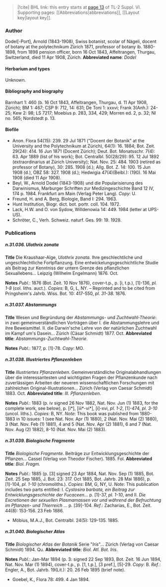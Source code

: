 > [!cite] BHL link: this entry starts at [page 13](https://www.biodiversitylibrary.org/page/33260001) of TL-2 Suppl. VI.
> Supporting pages: [[Abbreviations|abbreviations]], [[Layout key|layout key]].

### Author

Dodel\[-Port\], Arnold (1843-1908), Swiss botanist, scolar of Nägeli, docent of botany at the polytechnikum Zürich 1871, professor of botany ib. 1880-1898, from 1898 pension officer, born 16 Oct 1843, Affeltrangen, Thurgau, Switzerland, died 11 Apr 1908, Zürich. 
**Abbreviated name**: *Dodel*

#### Herbarium and types

Unknown.

#### Bibliography and biography

Barnhart 1: 460 (b. 16 Oct 1843, Affeltrangen, Thurgau, d. 11 Apr 1908, Zürich); BM 1: 467; CSP 9: 712, 14: 631; De Toni 1: xxxvi; Frank 3(Anh.): 24-25; Kew 2: 98; LS 7217; Moebius p. 283, 334, 429; Morren ed. 2, p. 32; NI no. 565; Nordstedt p. 13.

#### Biofile

- Anon. Flora 54(15): 239. 29 Jul 1871 ("Docent der Botanik" at the University and the Polytechnikum at Zürich), 64(1): 16. 1884; Bot. Zeit. 29(24): 414. 16 Jun 1871 (Docent Zürich); Deut. Bot. Monatsschr. 7(4): 63. Apr 1889 (list of his work); Bot. Centralbl. 50(28/29): 95. 12 Jul 1892 (extraordinarius at Zürich University); Nat. Nov. 25: 484. 1903 (retired as professor of Botany), 30: 285. 1908 (d.); Allg. Bot. Z. 14: 100. 15 Jun 1908 (d.), ÖBZ 58: 327. 1908 (d.); Hedwigia 47(4)(Beibl.): (190). 16 Mai 1908 (died 11 Apr 1908).
- Beyl, W., Arnold Dodel (1843-1908) und die Popularisierung des Darwinismus, Marburger Schriften zur Medizingeschichte Band 12 IV, 174 p. 1984. Frankfurt am Main (Verlag Peter Lang). *Copy*: U.
- Freund, H. and A. Berg, Biologie, Band I: 294. 1963.
- Hunt Institution, Biogr. dict. bot. portr. coll. 104. 1972.
- Lack, H.W. and O. von Sydow, Willdenowia 14: 449. 1984 (letter at UPS-US).
- Schröter, C., Verh. Schweiz. naturf. Ges. 99: 19. 1928.

### Publications

##### n.31.036. Ulothrix zonata

**Title**
Die Kraushaar-Alge, *Ulothrix zonata*. Ihre geschlechtliche und ungeschlechtliche Fortpflanzung. Eine entwickelungsgeschichtliche Studie als Beitrag zur Kenntniss der untern Grenze des pflanzlichen Sexuallebens... Leipzig (Wilhelm Engelmann) 1876. Oct.

**Notes**
*Publ*.: 1876 (Bot. Zeit. 10 Nov 1876), cover-t.p., p. \[i, t.p.), \[1\]-136, *pl. 1-8* (col. liths. auct.).
*Copies*: B, G, L, NY. – Reprinted and to be cited from Pringsheim's Jahrb. Wiss. Bot. 10: 417-550, *pl. 31-38.* 1876.

##### n.31.037. Abstammungs

**Title**
Wesen und Begründung der *Abstammungs*- und *Zuchtwahl-Theorie*: in zwei gemeinverständlichen Vorträgen über I. die Abstammungslehre und ihre Beweismittel. II. die Darwin'sche Lehre von der natürlichen Zuchtwahl im Kampf um's Dasein... Zürich (Cäsar Schmidt) 1877. Oct.
**Abbreviated title**: *Abstammungs-Zuchtwahl-Theorie*.

**Notes**
*Publ*.: 1877, p. \[1\]-78. *Copy*: MO.

##### n.31.038. Illustriertes Pflanzenleben

**Title**
*Illustriertes Pflanzenleben*. Gemeinverständliche Originalabhandlungen über die interessantesten und wichtigsten Fragen der Pflanzenkunde nach zuverlässigen Arbeiten der neueren wissenschaftlichen Forschungen mit zahlreichen Original-Illustrationen... Zürich (Verlag von Caesar Schmidt) 1883. Oct.
**Abbreviated title**: *Ill. Pflanzenleben*.

**Notes**
*Publ*.: 1883 (p. iv signed 26 Nov 1882, Nat. Nov. Jun (1) 1883, for the complete work, see below), p. \[i\*\], \[iii\*-vi\*\], \[i\]-xvi, *pl. 1-2*, \[1\]-474, *pl. 3-10* (uncol. liths.). *Copies*: B, NY.
*Note*: This book was published from 1880-1883 in 10 issues: 1 (see Nat. Nov. Apr (1) 1880), 2 (Nat. Nov. Mai (2) 1880), 3 (Nat. Nov. Feb (1) 1881), 4 and 5 (Nat. Nov. Apr (2) 1881), 6 and 7 (Nat. Nov. Aug (2) 1882), 8-10 (Nat. Nov. Mai (2) 1883).

##### n.31.039. Biologische Fragmente

**Title**
*Biologische Fragmente*. Beiträge zur Entwicklungsgeschichte der Pflanzen... Cassel (Verlag von Theodor Fischer). 1885. Fol.
**Abbreviated title**: *Biol. Fragm.*

**Notes**
*Publ*.: 1885 (p. \[3\] signed 23 Apr 1884, Nat. Nov. Sep (1) 1885, Bot. Zeit. 25 Sep 1885, J. Bot. 23: 317. Oct 1885, Bot. Jahrb. 28 Mai 1886), p. \[1\]-104, *pl. 1-10* (chromoliths.).
*Copies*: BM, G, NY, U.
*Note*: This publication includes two parts entitled: I. *Cystosira barbata, ein Beitrag zur Entwicklungsgeschichte der Fucaceen*... p. \[1\]-37, *pl. 1-10*, and II. *Die Excretionen der sexuellen Plasmamassen vor und während der Befruchtung im Pflanzen- und Thierreich* ... p. \[39\]-104.
*Ref*.: Zacharias, E., Bot. Zeit. 44(8): 153-156. 23 Feb 1886.
- Möbius, M.A.J., Bot. Centralbl. 24(5): 129-135. 1885.

##### n.31.040. Biologischer Atlas

**Title**
*Biologischer Atlas* der *Botanik* Serie "*Iris*"... Zürich (Verlag von Caesar Schmidt) 1894. Qu.
**Abbreviated title**: *Biol. Atl. Bot. Iris*.

**Notes**
*Publ*.: Jan-Mar 1894 (p. 3: signed 22 Sep 1893, Bot. Zeit. 16 Jun 1894, Nat. Nov. Mar (1) 1894), cover-t.p., p. \[1, t.p.\], \[3 pref.\], \[5\]-29. *Copy*: B.
*Ref*.: Engler, A., Bot. Jahrb. 19(Lit.): 20. 26 Feb 1895 (brief note).
- Goebel, K., Flora 78: 499. 4 Jan 1894.

